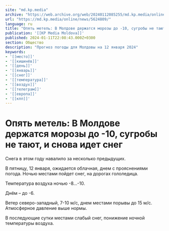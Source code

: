 ```yaml
---
site: "md.kp.media"
archive: "https://web.archive.org/web/20240112085255/md.kp.media/online/news/5624809/"
url: "https://md.kp.media/online/news/5624809/"
language: ru
title: "Опять метель: В Молдове держатся морозы до -10, сугробы не тают, и снова идет снег"
publication: '[[KP Media Moldova]]'
published: 2024-01-11T22:08:43.000Z+0300
section: Общество
description: "Прогноз погоды для Молдовы на 12 января 2024"
keywords:
- '[[место]]'
- '[[кишинёв]]'
- '[[день]]'
- '[[январь]]'
- '[[снег]]'
- '[[температура]]'
- '[[воздух]]'
- '[[телеграм]]'
- '[[европа]]'
- '[[кпп]]'
---
```


# Опять метель: В Молдове держатся морозы до -10, сугробы не тают, и снова идет снег

Снега в этом году навалило за несколько предыдущих.

В пятницу, 12 января, ожидается облачная, днем с прояснениями погода. Ночью местами пойдет снег, на дорогах гололедица.

Температура воздуха ночью -8...-10.

Днём – до -6.

Ветер северо-западный, 7-10 м/с, днем местами порывы до 15 м/с. Атмосферное давление выше нормы.

В последующие сутки местами слабый снег, понижение ночной температуры воздуха.